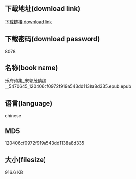 ## 下载地址(download link)
[下载链接 download link](https://voluble-croquembouche-d321dc.netlify.app/?s=%E4%B9%90%E5%BA%9C%E8%AF%97%E9%9B%86_%E5%AE%8B%E9%83%AD%E8%8C%82%E5%80%A9%E7%BC%96__5470645_120406cf0972f919a543dd1138a8d335.epub)

## 下载密码(download password)
8078

## 名称(book name)
乐府诗集_宋郭茂倩编__5470645_120406cf0972f919a543dd1138a8d335.epub.epub

## 语言(language)
chinese

## MD5
120406cf0972f919a543dd1138a8d335

## 大小(filesize)
916.6 KB
